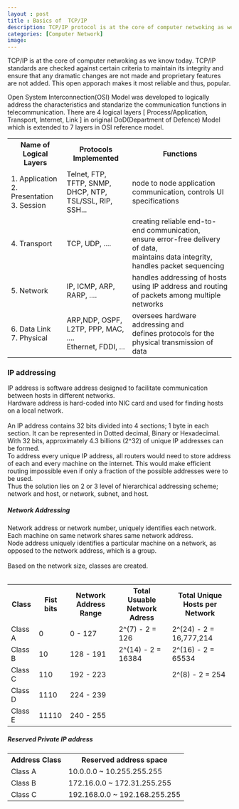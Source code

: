 ```yaml
---
layout : post
title : Basics of  TCP/IP 
description: TCP/IP protocol is at the core of computer netwoking as we know today. IP addressinng, Network Addressing, Classful Network Addressing, Special Purpose Network Addresses, Private IP address, Unicast Address, BroadCast Address, MulticastAddress, Layer 2 BroadCasts, Layer 3 Broadcasts
categories: [Computer Network]
image:
---
```

TCP/IP is at the core of computer netwoking as we know today. TCP/IP standards are checked against certain criteria to maintain its integrity and ensure that any dramatic changes are not made and proprietary features are not added. This open apporach makes it most reliable and thus, popular.<br>
<!--continue-->
<p>
Open System Interconnection(OSI) Model was developed to logically address the characteristics and standarize the communication functions in telecommunication.
There are 4 logical layers [ Process/Application, Transport, Internet, Link ] in original DoD(Department of Defence) Model which is extended to 7 layers in OSI reference model. 


<table>
<tr><th>Name of Logical Layers</th><th>Protocols Implemented</th><th>Functions</th></tr>
<tr><td>1.  Application<br>
2. Presentation<br>
3.  Session</td>
<td>Telnet, FTP, TFTP, SNMP,<br> DHCP, NTP, TSL/SSL, RIP, SSH...</td>
<td>node to node application communication, controls UI specifications</td>
</tr>
 
 <tr>
 <td>4. Transport</td>
 <td>TCP, UDP, ....</td>
 <td>creating reliable end-to-end communication,<br> ensure error-free delivery of data,<br>maintains data integrity, handles packet sequencing</td>
 </tr>

 <tr>
 <td>5. Network</td>
 <td>IP, ICMP, ARP, RARP, ....</td>
 <td>handles addressing of hosts using IP address and  routing of packets among multiple networks</td>
 </tr>
 <tr>
 <td>6.  Data Link<br>
 7. Physical </td>
 <td>ARP,NDP, OSPF, L2TP, PPP, MAC, ....<br>
 Ethernet, FDDI, ...</td>
 <td>oversees hardware addressing and <br>defines protocols for the physical transmission of data</td>
 </tr>
 </table>
</p>
 <h3>IP addressing </h3>
 <p>IP address is software address designed to facilitate communication between hosts in different networks. <br>
 Hardware address is hard-coded into NIC card and used for finding hosts on a local network.
 <br><br>
  An IP address contains 32 bits divided into 4 sections; 1 byte in each section. It can be represented in Dotted decimal, Binary or Hexadecimal. <br>
 With 32 bits, approximately 4.3 billions (2^32) of unique IP addresses can be formed. 
 <br>
 To address every unique IP address, all routers would need to store address of each and every machine on the internet. This would make efficient routing impossible even if only a fraction of the possible addresses were to be used.<br>
 Thus the solution lies on 2 or 3 level of hierarchical addressing scheme; network and host, or network, subnet, and host. 
 

 <h5>Network Addressing</h5>
 Network address or network number, uniquely identifies each network. Each machine on same network shares same network address.<br>
 Node address uniquely identifies a particular machine on a network, as opposed to the network address, which is a group.<br> <br>
 Based on the network size, classes are created.<br><br>
 
<table>
<th>Class </th><th>Fist bits </th><th>Network Address Range</th><th>Total Usuable Network Adress</th><th>Total Unique Hosts per Network</th>
<tr><td>Class A </td><td> 0 </td><td> 0 - 127 </td><td>2^(7) - 2 = 126</td><td>2^(24) - 2 = 16,777,214</td></tr>
<tr><td>Class B </td><td> 10 </td><td> 128 - 191 </td><td>2^(14) - 2 = 16384</td><td>2^(16) - 2 = 65534</td></tr>
<tr><td>Class C </td><td> 110 </td><td> 192 - 223 </td><td></td><td>2^(8) - 2 = 254</td></tr>
<tr><td>Class D </td><td> 1110 </td><td> 224 - 239</td><td></td><td></td></tr>
<tr><td>Class E </td><td> 11110 </td><td> 240 - 255 </td><td></td><td></td></tr>
</table>

<h5>Reserved Private IP address</h5>
<table>
<tr><th>Address Class</th><th>Reserved address space</th></tr>
<tr><td>Class A</td><td>10.0.0.0 ~ 10.255.255.255</td></tr>
<tr><td>Class B</td><td>172.16.0.0 ~ 172.31.255.255</td></tr>
<tr><td>Class C</td><td>192.168.0.0 ~ 192.168.255.255</td></tr>
</table>


</p>


